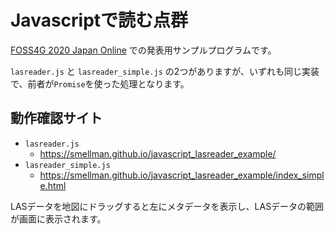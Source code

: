 # Javascriptで読む点群

[FOSS4G 2020 Japan Online](https://www.osgeo.jp/events/foss4g-2020/foss4g-2020-japan-online/foss4g-japan-2020-online-coreday) での発表用サンプルプログラムです。

`lasreader.js` と `lasreader_simple.js` の2つがありますが、いずれも同じ実装で、前者が`Promise`を使った処理となります。

## 動作確認サイト

- `lasreader.js`
  - https://smellman.github.io/javascript_lasreader_example/
- `lasreader_simple.js`
  - https://smellman.github.io/javascript_lasreader_example/index_simple.html
  
LASデータを地図にドラッグすると左にメタデータを表示し、LASデータの範囲が画面に表示されます。